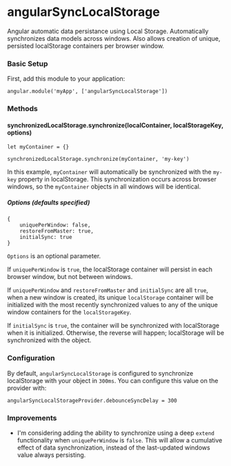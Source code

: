 # angularSyncLocalStorage

Angular automatic data persistance using Local Storage. Automatically synchronizes data models across windows. Also allows creation of unique, persisted localStorage containers per browser window.

### Basic Setup

First, add this module to your application:

	angular.module('myApp', ['angularSyncLocalStorage'])

### Methods

#### synchronizedLocalStorage.synchronize(localContainer, localStorageKey, options)

	let myContainer = {}

	synchronizedLocalStorage.synchronize(myContainer, 'my-key')

In this example, `myContainer` will automatically be synchronized with the `my-key` property in localStorage. This synchronization occurs across browser windows, so the `myContainer` objects in all windows will be identical.


##### Options (defaults specified)

	{
		uniquePerWindow: false,
		restoreFromMaster: true,
		initialSync: true
	}

`Options` is an optional parameter.

If `uniquePerWindow` is `true`, the localStorage container will persist in each browser window, but not between windows.


If `uniquePerWindow` and `restoreFromMaster` and `initialSync` are all `true`, when a new window is created, its unique `localStorage` container will be initialized with the most recently synchronized values to any of the unique window containers for the `localStorageKey`.

If `initialSync` is `true`, the container will be synchronized with localStorage when it is initialized. Otherwise, the reverse will happen; localStorage will be synchronized with the object.

### Configuration

By default, `angularSyncLocalStorage` is configured to synchronize localStorage with your object in `300ms`. You can configure this value on the provider with:

	angularSyncLocalStorageProvider.debounceSyncDelay = 300

### Improvements

- I'm considering adding the ability to synchronize using a deep `extend` functionality when `uniquePerWindow` is `false`. This will allow a cumulative effect of data synchronization, instead of the last-updated windows value always persisting.